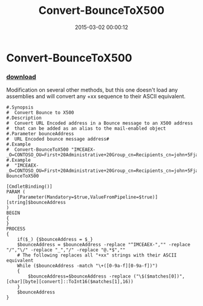 ﻿---
pid:            5760
poster:         Dan Jeuch
title:          Convert-BounceToX500
date:           2015-03-02 00:00:12
format:         posh
parent:         0
parent:         0

---

# Convert-BounceToX500

### [download](5760.ps1)

Modification on several other methods, but this one doesn't load any assemblies and will convert any +xx sequence to their ASCII equivalent.

```posh
#.Synopsis
#  Convert Bounce to X500
#.Description
#  Convert URL Encoded address in a Bounce message to an X500 address
#  that can be added as an alias to the mail-enabled object
#.Parameter bounceAddress
#  URL Encoded bounce message address#
#.Example
#  Convert-BounceToX500 "IMCEAEX-_O=CONTOSO_OU=First+20Administrative+20Group_cn=Recipients_cn=john+5Fjacob+2Esmith@contoso.com"
#.Example
#  "IMCEAEX-_O=CONTOSO_OU=First+20Administrative+20Group_cn=Recipients_cn=john+5Fjacob+2Esmith@contoso.com"|Convert-BounceToX500

[CmdletBinding()]
PARAM (
	[Parameter(Mandatory=$true,ValueFromPipeline=$true)][string]$bounceAddress
)
BEGIN
{
}
PROCESS
{
	if($_) {$bounceAddress = $_}
	$bounceAddress = $bounceAddress -replace "^IMCEAEX-","" -replace "/","\/" -replace "_","/" -replace "@.*$",""
	# The following replaces all "+xx" strings with their ASCII equivalent
	While ($bounceAddress -match "\+([0-9a-f][0-9a-f])")
	{
		$bounceAddress=$bounceAddress -replace ("\$($matches[0])",[char][byte][convert]::ToInt16($matches[1],16))
	}
	$bounceAddress
}
```
